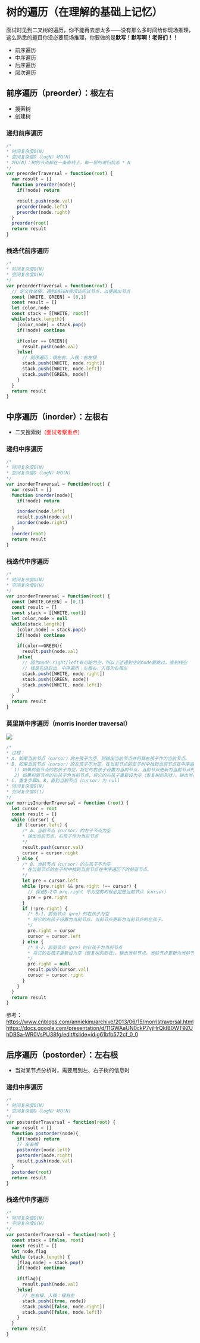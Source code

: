 # 树的遍历（**在理解的基础上记忆**）

面试时见到二叉树的遍历，你不能再去想太多——没有那么多时间给你现场推理，这么熟悉的题目你没必要现场推理，你要做的是**默写！默写啊！老哥们！！**

* 前序遍历
* 中序遍历
* 后序遍历
* 层次遍历

## 前序遍历（preorder）：根左右

* 搜索树
* 创建树

### 递归前序遍历

```javascript
/*
* 时间复杂度O(N)
* 空间复杂度O（logN）坏O(N)
* 坏O(N)：树的节点都在一条直线上，每一层的递归状态 * N
*/
var preorderTraversal = function(root) {
  var result = []
  function preorder(node){
    if(!node) return

    result.push(node.val)
    preorder(node.left)
    preorder(node.right)
  }
  preorder(root)
  return result
}
```

### 栈迭代前序遍历

```javascript
/*
* 时间复杂度O(N)
* 空间复杂度O(H)
*/
var preorderTraversal = function(root) {
  // 定义枚举值，遇到GREEN表示访问过节点，以便输出节点
  const [WHITE, GREEN] = [0,1]  
  const result = []
  let color,node
  const stack = [[WHITE, root]]
  while(stack.length){
    [color,node] = stack.pop()
    if(!node) continue

    if(color == GREEN){
      result.push(node.val)
    }else{
      // 前序遍历：根左右，入栈：右左根
      stack.push([WHITE, node.right])
      stack.push([WHITE, node.left])
      stack.push([GREEN, node])
    }
  }
  return result
}
```

## 中序遍历（inorder）：左根右

* 二叉搜索树<font color=red>（面试考察重点）</font>

### 递归中序遍历

```javascript
/*
* 时间复杂度O(N)
* 空间复杂度O（logN）坏O(N)
*/
var inorderTraversal = function(root) {
  var result = []
  function inorder(node){
    if(!node) return

    inorder(node.left)
    result.push(node.val)
    inorder(node.right)
  }
  inorder(root)
  return result
}
```

### 栈迭代中序遍历

```javascript
/*
* 时间复杂度O(N)
* 空间复杂度O(H)
*/
var inorderTraversal = function(root) {
  const [WHITE,GREEN] = [0,1]
  const result = []
  const stack = [[WHITE,root]]
  let color,node = null
  while(stack.length){
    [color,node] = stack.pop()
    if(!node) continue

    if(color==GREEN){
      result.push(node.val)
    }else{
      // 因为node.right/left有可能为空，所以上述遇到空的node要跳过，直到栈空
      // 栈是先进后出，中序遍历：左根右，入栈为右根左
      stack.push([WHITE, node.right])
      stack.push([GREEN, node])
      stack.push([WHITE, node.left])
    }
  }
  return result
}
```

### 莫里斯中序遍历（morris inorder traversal）

![](./assets/morris中序遍历.jpeg)

```javascript
/*
* 过程：
* A、如果当前节点（cursor）的左孩子为空，则输出当前节点并将其右孩子作为当前节点。
* B、如果当前节点（cursor）的左孩子不为空，在当前节点的左子树中找到当前节点在中序遍历下的前驱节点。
   1) 如果前驱节点的右孩子为空，将它的右孩子设置为当前节点。当前节点更新为当前节点的左孩子。
   2) 如果前驱节点的右孩子为当前节点，将它的右孩子重新设为空（恢复树的形状）。输出当前节点。当前节点更新为当前节点的右孩子。
* C、重复步骤A、B，直到当前节点（cursor）为 null
* 时间复杂度O(N)
* 空间复杂度O(1)
*/
var morrisInorderTraversal = function (root) {
  let cursor = root
  const result = []
  while (cursor) {
    if (!cursor.left) {
      /* A、当前节点（cursor）的左子节点为空
      * 输出当前节点，右孩子作为当前节点
      */
      result.push(cursor.val)
      cursor = cursor.right
    } else {
      /* B、当前节点（cursor）的左孩子不为空
      * 在当前节点的左子树中找到当前节点在中序遍历下的前驱节点。
      */
      let pre = cursor.left
      while (pre.right && pre.right !== cursor) {
        // 保证B-2中 pre.right 不为空的时候必定是当前节点（cursor）
        pre = pre.right
      }
      if (!pre.right) {
        /* B-1、前驱节点（pre）的右孩子为空
        * 将它的右孩子设置为当前节点。当前节点更新为当前节点的左孩子。
        */
        pre.right = cursor
        cursor = cursor.left
      } else {
        /* B-2、前驱节点（pre）的右孩子为当前节点
        * 将它的右孩子重新设为空（恢复树的形状）。输出当前节点。当前节点更新为当前节点的右孩子。
        */
        pre.right = null
        result.push(cursor.val)
        cursor = cursor.right
      }
    }
  }
  return result
}
```

参考：
<https://www.cnblogs.com/anniekim/archive/2013/06/15/morristraversal.html>
<https://docs.google.com/presentation/d/11GWAeUN0ckP7yjHrQkIB0WT9ZUhDBSa-WR0VsPU38fg/edit#slide=id.g61bfb572cf_0_0>

## 后序遍历（postorder）：左右根

* 当对某节点分析时，需要用到左、右子树的信息时

### 递归中序遍历

```javascript
/*
* 时间复杂度O(N)
* 空间复杂度O（logN）坏O(N)
*/
var postorderTraversal = function(root) {
  var result = []
  function postorder(node){
    if(!node) return
    // 左右根
    postorder(node.left)
    postorder(node.right)
    result.push(node.val)
  }
  postorder(root)
  return result
}
```

### 栈迭代中序遍历

```javascript
/*
* 时间复杂度O(N)
* 空间复杂度O(H)
*/
var postorderTraversal = function(root) {
  const stack = [false, root]
  const result = []
  let node,flag
  while (stack.length) {
    [flag,node] = stack.pop()
    if(!node) continue

    if(flag){
      result.push(node.val)
    }else{
      // 左右根，入栈：根右左
      stack.push([true, node])
      stack.push([false, node.right])
      stack.push([false, node.left])
    }
  }
  return result
}
```
